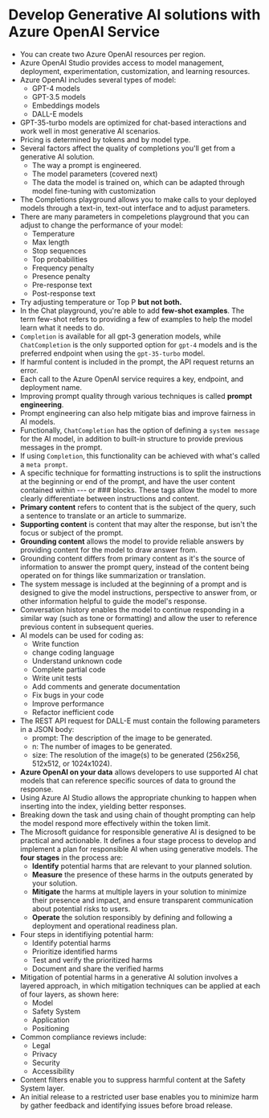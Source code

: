 # Develop Generative AI solutions with Azure OpenAI Service

- You can create two Azure OpenAI resources per region.
- Azure OpenAI Studio provides access to model management, deployment, experimentation, customization, and learning resources.
- Azure OpenAI includes several types of model:
    - GPT-4 models
    - GPT-3.5 models
    - Embeddings models
    - DALL-E models
- GPT-35-turbo models are optimized for chat-based interactions and work well in most generative AI scenarios.
- Pricing is determined by tokens and by model type.
- Several factors affect the quality of completions you'll get from a generative AI solution.
    - The way a prompt is engineered. 
    - The model parameters (covered next)
    - The data the model is trained on, which can be adapted through model fine-tuning with customization
- The Completions playground allows you to make calls to your deployed models through a text-in, text-out interface and to adjust parameters. 
- There are many parameters in compeletions playground that you can adjust to change the performance of your model:
    - Temperature
    - Max length
    - Stop sequences
    - Top probabilities
    - Frequency penalty
    - Presence penalty
    - Pre-response text
    - Post-response text
- Try adjusting temperature or Top P **but not both.**
- In the Chat playground, you're able to add **few-shot examples**. The term few-shot refers to providing a few of examples to help the model learn what it needs to do.
- `Completion` is available for all gpt-3 generation models, while `ChatCompletion` is the only supported option for `gpt-4` models and is the preferred endpoint when using the `gpt-35-turbo` model.
- If harmful content is included in the prompt, the API request returns an error.
- Each call to the Azure OpenAI service requires a key, endpoint, and deployment name.
- Improving prompt quality through various techniques is called **prompt engineering**.
- Prompt engineering can also help mitigate bias and improve fairness in AI models. 
- Functionally, `ChatCompletion` has the option of defining a `system message` for the AI model, in addition to built-in structure to provide previous messages in the prompt. 
- If using `Completion`, this functionality can be achieved with what's called a `meta prompt`. 
- A specific technique for formatting instructions is to split the instructions at the beginning or end of the prompt, and have the user content contained within --- or ### blocks. These tags allow the model to more clearly differentiate between instructions and content.
- **Primary content** refers to content that is the subject of the query, such a sentence to translate or an article to summarize.
- **Supporting content** is content that may alter the response, but isn't the focus or subject of the prompt.
- **Grounding content** allows the model to provide reliable answers by providing content for the model to draw answer from.
- Grounding content differs from primary content as it's the source of information to answer the prompt query, instead of the content being operated on for things like summarization or translation. 
- The system message is included at the beginning of a prompt and is designed to give the model instructions, perspective to answer from, or other information helpful to guide the model's response.
- Conversation history enables the model to continue responding in a similar way (such as tone or formatting) and allow the user to reference previous content in subsequent queries.
- AI models can be used for coding as:
    - Write function
    - change coding language
    - Understand unknown code
    - Complete partial code
    - Write unit tests
    - Add comments and generate documentation
    - Fix bugs in your code
    - Improve performance
    - Refactor inefficient code
- The REST API request for DALL-E must contain the following parameters in a JSON body:
    - prompt: The description of the image to be generated.
    - n: The number of images to be generated.
    - size: The resolution of the image(s) to be generated (256x256, 512x512, or 1024x1024).
-  **Azure OpenAI on your data** allows developers to use supported AI chat models that can reference specific sources of data to ground the response.
- Using Azure AI Studio allows the appropriate chunking to happen when inserting into the index, yielding better responses.
- Breaking down the task and using chain of thought prompting can help the model respond more effectively within the token limit.
- The Microsoft guidance for responsible generative AI is designed to be practical and actionable. It defines a four stage process to develop and implement a plan for responsible AI when using generative models. The **four stages** in the process are:
    - **Identify** potential harms that are relevant to your planned solution.
    - **Measure** the presence of these harms in the outputs generated by your solution.
    - **Mitigate** the harms at multiple layers in your solution to minimize their presence and impact, and ensure transparent communication about potential risks to users.
    - **Operate** the solution responsibly by defining and following a deployment and operational readiness plan.
- Four steps in identifiying potential harm:
    - Identify potential harms
    - Prioritize identified harms
    - Test and verify the prioritized harms
    - Document and share the verified harms
- Mitigation of potential harms in a generative AI solution involves a layered approach, in which mitigation techniques can be applied at each of four layers, as shown here:
    - Model
    - Safety System
    - Application
    - Positioning
- Common compliance reviews include:
    - Legal
    - Privacy
    - Security
    - Accessibility
- Content filters enable you to suppress harmful content at the Safety System layer.
- An initial release to a restricted user base enables you to minimize harm by gather feedback and identifying issues before broad release.